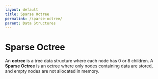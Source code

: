 ```yaml
---
layout: default
title: Sparse Octree
permalink: /sparse-octree/
parent: Data Structures
---
```


# Sparse Octree

An **octree** is a tree data structure where each node has 0 or 8 children. A **Sparse Octree** is an octree where only nodes containing data are stored, and empty nodes are not allocated in memory.